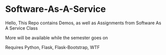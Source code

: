 # Software-As-A-Service
Hello, This Repo contains Demos, as well as Assignments from Software As A Service Class

More will be available while the semester goes on

Requires Python, Flask, Flask-Bootstrap, WTF
